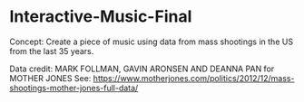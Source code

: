 # Interactive-Music-Final
Concept: Create a piece of music using data from mass shootings in the US from the last 35 years.

Data credit: MARK FOLLMAN, GAVIN ARONSEN AND DEANNA PAN for MOTHER JONES
See: https://www.motherjones.com/politics/2012/12/mass-shootings-mother-jones-full-data/
